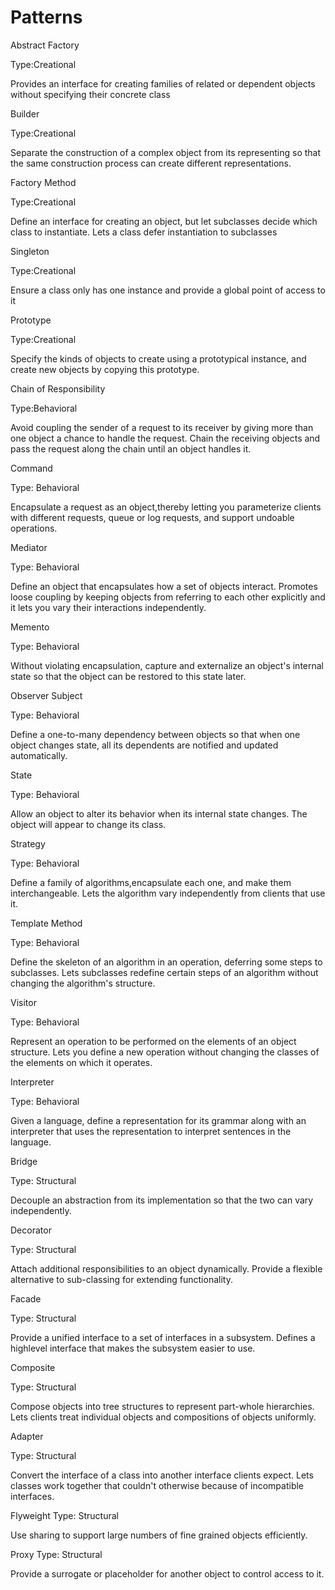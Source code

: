 # Patterns

Abstract Factory

Type:Creational

Provides an interface for creating families of related or dependent objects without specifying their 
concrete class

Builder

Type:Creational

Separate the construction of a complex object from its representing so that the same construction 
process can create different representations.

Factory Method

Type:Creational

Define an interface for creating an object, but let subclasses decide which class to instantiate. Lets a class defer 
instantiation to subclasses

Singleton

Type:Creational

Ensure a class only has one instance and provide a global point of access to it

Prototype

Type:Creational

Specify the kinds of objects to create using a prototypical instance, and  create new objects by copying this 
prototype.

Chain of Responsibility

Type:Behavioral

Avoid coupling the sender of a request to its receiver by giving more than one object 
a chance to handle the request. Chain the receiving objects and pass the request 
along the chain until an object handles it.

Command

Type: Behavioral

Encapsulate a request as an object,thereby letting you parameterize clients
with different requests, queue or log requests, and support undoable operations.

Mediator

Type: Behavioral

Define an object that encapsulates how a set of objects interact. Promotes loose
coupling by keeping objects from referring to each other explicitly and it lets you vary
their interactions independently.

Memento

Type: Behavioral

Without violating encapsulation, capture and externalize an object's internal state
so that the object can be restored to this state later.

Observer Subject

Type: Behavioral

Define a one-to-many dependency between objects so that when one object changes
state, all its dependents are notified and updated automatically.

State

Type: Behavioral

Allow an object to alter its behavior when its internal state changes. The object will
appear to change its class.

Strategy

Type: Behavioral

Define a family of algorithms,encapsulate each one, and make them
interchangeable. Lets the algorithm vary independently from clients that use it.

Template Method

Type: Behavioral

Define the skeleton of an algorithm in an operation, deferring some steps to subclasses.
Lets subclasses redefine certain steps of an algorithm without changing the algorithm's structure.

Visitor

Type: Behavioral

Represent an operation to be performed on the elements of an
object structure. Lets you define a new operation without changing
the classes of the elements on which it operates.

Interpreter

Type: Behavioral

Given a language, define a representation for its grammar along with an interpreter
that uses the representation to interpret sentences in the language.

Bridge

Type: Structural

Decouple an abstraction from its implementation so that the two can vary independently.

Decorator

Type: Structural

Attach additional responsibilities to an object dynamically. Provide a flexible
alternative to sub-classing for extending functionality.

Facade

Type: Structural

Provide a unified interface to a set of interfaces in a subsystem. Defines a highlevel
interface that makes the subsystem easier to use.

Composite

Type: Structural

Compose objects into tree structures to represent part-whole hierarchies. Lets
clients treat individual objects and compositions of objects uniformly.

Adapter

Type: Structural

Convert the interface of a class into another interface clients expect. Lets classes work together that couldn't
otherwise because of incompatible interfaces.

Flyweight
Type: Structural

Use sharing to support large numbers of fine grained objects efficiently.

Proxy
Type: Structural

Provide a surrogate or placeholder for another object to control access to it.